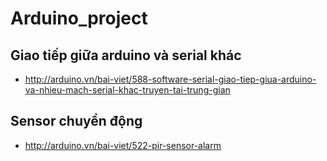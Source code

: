 # Arduino_project
## Giao tiếp giữa arduino và serial khác
- http://arduino.vn/bai-viet/588-software-serial-giao-tiep-giua-arduino-va-nhieu-mach-serial-khac-truyen-tai-trung-gian
## Sensor chuyển động
- http://arduino.vn/bai-viet/522-pir-sensor-alarm
